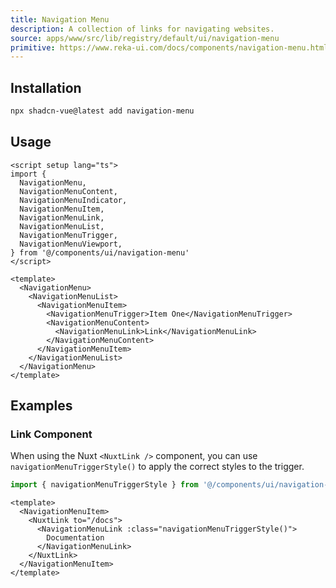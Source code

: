 ```yaml
---
title: Navigation Menu
description: A collection of links for navigating websites.
source: apps/www/src/lib/registry/default/ui/navigation-menu
primitive: https://www.reka-ui.com/docs/components/navigation-menu.html
---
```


<ComponentPreview name="NavigationMenuDemo" />

## Installation

```bash
npx shadcn-vue@latest add navigation-menu
```

## Usage

```vue
<script setup lang="ts">
import {
  NavigationMenu,
  NavigationMenuContent,
  NavigationMenuIndicator,
  NavigationMenuItem,
  NavigationMenuLink,
  NavigationMenuList,
  NavigationMenuTrigger,
  NavigationMenuViewport,
} from '@/components/ui/navigation-menu'
</script>

<template>
  <NavigationMenu>
    <NavigationMenuList>
      <NavigationMenuItem>
        <NavigationMenuTrigger>Item One</NavigationMenuTrigger>
        <NavigationMenuContent>
          <NavigationMenuLink>Link</NavigationMenuLink>
        </NavigationMenuContent>
      </NavigationMenuItem>
    </NavigationMenuList>
  </NavigationMenu>
</template>
```

## Examples

### Link Component

When using the Nuxt `<NuxtLink />` component, you can use `navigationMenuTriggerStyle()` to apply the correct styles to the trigger.

```ts
import { navigationMenuTriggerStyle } from '@/components/ui/navigation-menu'
```

```vue
<template>
  <NavigationMenuItem>
    <NuxtLink to="/docs">
      <NavigationMenuLink :class="navigationMenuTriggerStyle()">
        Documentation
      </NavigationMenuLink>
    </NuxtLink>
  </NavigationMenuItem>
</template>
```

